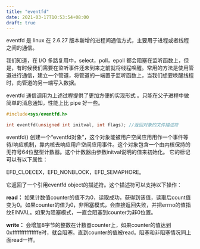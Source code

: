 ```yaml
---
title: "eventfd"
date: 2021-03-17T10:53:54+08:00
draft: true
---
```


eventfd 是 linux 在 2.6.27 版本新增的进程间通信方式，主要用于进程或者线程之间的通信。

我们知道，在 I/O 多路复用中，select，poll，epoll 都会阻塞在监听函数上，但是，有时候我们需要在监听事件还未到来之前就将线程唤醒。常用的方法是使用管道进行通信，建立一个管道，将管道的一端置于监听函数上，当我们想要唤醒线程时，向管道的另一端写入数据。

eventfd 通信调用为上述过程提供了更加方便的实现形式 。只能在父子进程中做简单的消息通知，性能上比 pipe 好一些。

``` c
#include<sys/eventfd.h> 

int eventfd(unsigned int initval, int flags); //返回对象的文件描述符
```

eventfd() 创建一个“eventfd对象”，这个对象能被用户空间应用用作一个事件等待/响应机制，靠内核去响应用户空间应用事件。这个对象包含一个由内核保持的无符号64位整型计数器。这个计数器由参数initval说明的值来初始化。
它的标记可以有以下属性：

EFD_CLOECEX，EFD_NONBLOCK，EFD_SEMAPHORE。

它返回了一个引用eventfd object的描述符。这个描述符可以支持以下操作：

**read：** 如果计数值counter的值不为0，读取成功，获得到该值，读取后count值变为0。如果counter的值为0，非阻塞模式，会直接返回失败，并把errno的值指纹EINVAL。如果为阻塞模式，一直会阻塞到counter为非0位置。

**write：** 会增加8字节的整数在计数器counter上，如果counter的值达到0xfffffffffffffffe时，就会阻塞。直到counter的值被read。阻塞和非阻塞情况同上面read一样。